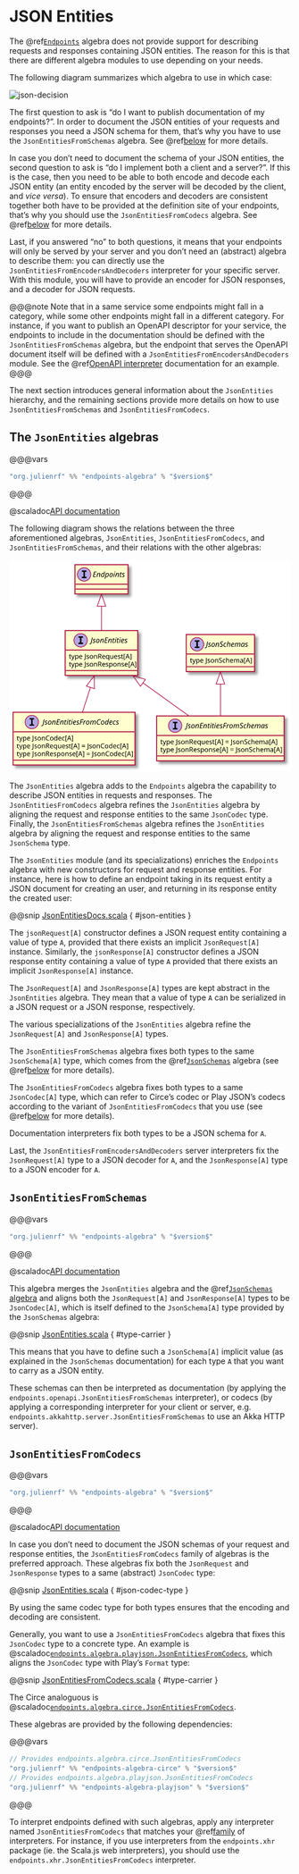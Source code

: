 # JSON Entities

The @ref[`Endpoints`](endpoints.md) algebra does not provide support for describing
requests and responses containing JSON entities. The reason for this is that there
are different algebra modules to use depending on your needs.

The following diagram summarizes which algebra to use in which case:

![json-decision](/json-decision.svg)

The first question to ask is “do I want to publish documentation of my
endpoints?”. In order to document the JSON entities of your requests and
responses you need a JSON schema for them, that’s why you have to use the
`JsonEntitiesFromSchemas` algebra. See @ref[below](#jsonentitiesfromschemas) for more details.

In case you don’t need to document the schema of your JSON entities, the
second question to ask is “do I implement both a client and a server?”.
If this is the case, then you need to be able to both encode and decode
each JSON entity (an entity encoded by the server will be decoded by the
client, and _vice versa_). To ensure that encoders and decoders are consistent
together both have to be provided at the definition site of your endpoints, that’s
why you should use the `JsonEntitiesFromCodecs` algebra. See
@ref[below](#jsonentitiesfromcodecs) for more details.

Last, if you answered “no” to both questions, it means that your endpoints will only
be served by your server and you don’t need an (abstract) algebra to describe them:
you can directly use the `JsonEntitiesFromEncodersAndDecoders` interpreter for your
specific server. With this module, you will have to provide an encoder for JSON
responses, and a decoder for JSON requests.

@@@note
Note that in a same service some endpoints might fall in a category, while some
other endpoints might fall in a different category. For instance, if you want
to publish an OpenAPI descriptor for your service, the endpoints to include
in the documentation should be defined with the `JsonEntitiesFromSchemas`
algebra, but the endpoint that serves the OpenAPI document itself will be defined
with a `JsonEntitiesFromEncodersAndDecoders` module. See the
@ref[OpenAPI interpreter](../interpreters/openapi.md) documentation for an example.
@@@

The next section introduces general information about the `JsonEntities` hierarchy,
and the remaining sections provide more details on how to use `JsonEntitiesFromSchemas`
and `JsonEntitiesFromCodecs`.

## The `JsonEntities` algebras

@@@vars
~~~ scala
"org.julienrf" %% "endpoints-algebra" % "$version$"
~~~
@@@

@scaladoc[API documentation](endpoints.algebra.JsonEntities)

The following diagram shows the relations between the three aforementioned algebras,
`JsonEntities`, `JsonEntitiesFromCodecs`, and `JsonEntitiesFromSchemas`, and their
relations with the other algebras:

![](json-entities.svg)

The `JsonEntities` algebra adds to the `Endpoints` algebra the capability to describe
JSON entities in requests and responses. The `JsonEntitiesFromCodecs` algebra refines
the `JsonEntities` algebra by aligning the request and response entities to the same
`JsonCodec` type. Finally, the `JsonEntitiesFromSchemas` algebra refines the `JsonEntities`
algebra by aligning the request and response entities to the same `JsonSchema` type.

The `JsonEntities` module (and its specializations) enriches the `Endpoints` algebra
with new constructors for request and response entities. For instance, here is how to
define an endpoint taking in its request entity a JSON document
for creating an user, and returning in its response entity the
created user:

@@snip [JsonEntitiesDocs.scala](/algebras/algebra/src/test/scala/endpoints/algebra/JsonEntitiesDocs.scala) { #json-entities }

The `jsonRequest[A]` constructor defines a JSON request entity containing
a value of type `A`, provided that there exists an implicit `JsonRequest[A]`
instance. Similarly, the `jsonResponse[A]` constructor defines a JSON
response entity containing a value of type `A` provided that there exists an
implicit `JsonResponse[A]` instance.

The `JsonRequest[A]` and `JsonResponse[A]` types are kept abstract in the
`JsonEntities` algebra. They mean that a value of type `A` can be serialized in a
JSON request or a JSON response, respectively.

The various specializations of the `JsonEntities` algebra refine the `JsonRequest[A]`
and `JsonResponse[A]` types.

The `JsonEntitiesFromSchemas` algebra fixes both types to the same `JsonSchema[A]`
type, which comes from the @ref[`JsonSchemas`](json-schemas.md) algebra (see
@ref[below](#jsonentitiesfromschemas) for more details).

The `JsonEntitiesFromCodecs` algebra fixes both types to a same `JsonCodec[A]` type,
which can refer to Circe’s codec or Play JSON’s codecs according to the variant of
`JsonEntitiesFromCodecs` that you use (see @ref[below](#jsonentitiesfromcodecs) for more
details).

Documentation interpreters fix both types to be a JSON schema for `A`.

Last, the `JsonEntitiesFromEncodersAndDecoders` server interpreters fix the
`JsonRequest[A]` type to a JSON decoder for `A`, and the `JsonResponse[A]`
type to a JSON encoder for `A`.

## `JsonEntitiesFromSchemas`

@@@vars
~~~ scala
"org.julienrf" %% "endpoints-algebra" % "$version$"
~~~
@@@

@scaladoc[API documentation](endpoints.algebra.JsonEntitiesFromSchemas)

This algebra merges the `JsonEntities` algebra and the
@ref[`JsonSchemas` algebra](json-schemas.md) and aligns both the
`JsonRequest[A]` and `JsonResponse[A]` types to be `JsonCodec[A]`, which is itself
defined to the `JsonSchema[A]` type provided by the `JsonSchemas` algebra:

@@snip [JsonEntities.scala](/algebras/algebra/src/main/scala/endpoints/algebra/JsonEntities.scala) { #type-carrier }

This means that you have to define such a `JsonSchema[A]` implicit value (as explained in
the `JsonSchemas` documentation) for each type `A` that you want to carry as a JSON entity.

These schemas can then be interpreted as documentation (by applying the `endpoints.openapi.JsonEntitiesFromSchemas`
interpreter), or codecs (by applying a corresponding interpreter for your client or server, e.g.
`endpoints.akkahttp.server.JsonEntitiesFromSchemas` to use an Akka HTTP server).

## `JsonEntitiesFromCodecs`

@@@vars
~~~ scala
"org.julienrf" %% "endpoints-algebra" % "$version$"
~~~
@@@

@scaladoc[API documentation](endpoints.algebra.JsonEntitiesFromCodecs)

In case you don’t need to document the JSON schemas of your request and response entities, the
`JsonEntitiesFromCodecs` family of algebras is the preferred approach. These algebras fix both
the `JsonRequest` and `JsonResponse` types to a same (abstract) `JsonCodec` type:

@@snip [JsonEntities.scala](/algebras/algebra/src/main/scala/endpoints/algebra/JsonEntities.scala) { #json-codec-type }

By using the same codec type for both types ensures that the encoding and decoding
are consistent.

Generally, you want to use a `JsonEntitiesFromCodecs` algebra that fixes this `JsonCodec` type to
a concrete type. An example is @scaladoc[`endpoints.algebra.playjson.JsonEntitiesFromCodecs`](endpoints.algebra.playjson.JsonEntitiesFromCodecs),
which aligns the `JsonCodec` type with Play’s `Format` type:

@@snip [JsonEntitiesFromCodecs.scala](/algebras/algebra-playjson/src/main/scala/endpoints/algebra/playjson/JsonEntitiesFromCodecs.scala) { #type-carrier }

The Circe analoguous is @scaladoc[`endpoints.algebra.circe.JsonEntitiesFromCodecs`](endpoints.algebra.circe.JsonEntitiesFromCodecs).

These algebras are provided by the following dependencies:

@@@vars
~~~ scala
// Provides endpoints.algebra.circe.JsonEntitiesFromCodecs
"org.julienrf" %% "endpoints-algebra-circe" % "$version$"
// Provides endpoints.algebra.playjson.JsonEntitiesFromCodecs
"org.julienrf" %% "endpoints-algebra-playjson" % "$version$"
~~~
@@@

To interpret endpoints defined with such algebras, apply any interpreter named
`JsonEntitiesFromCodecs` that matches your
@ref[family](../algebras-and-interpreters.md#interpreters) of interpreters. For instance,
if you use interpreters from the `endpoints.xhr` package (ie. the Scala.js web
interpreters), you should use the `endpoints.xhr.JsonEntitiesFromCodecs` interpreter.
